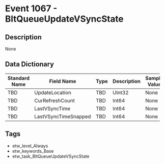 # Event 1067 - BltQueueUpdateVSyncState

## Description
None

## Data Dictionary
|Standard Name|Field Name|Type|Description|Sample Value|
|---|---|---|---|---|
|TBD|UpdateLocation|TBD|UInt32|None|None|
|TBD|CurRefreshCount|TBD|Int64|None|None|
|TBD|LastVSyncTime|TBD|Int64|None|None|
|TBD|LastVSyncTimeSnapped|TBD|Int64|None|None|

## Tags
* etw_level_Always
* etw_keywords_Base
* etw_task_BltQueueUpdateVSyncState